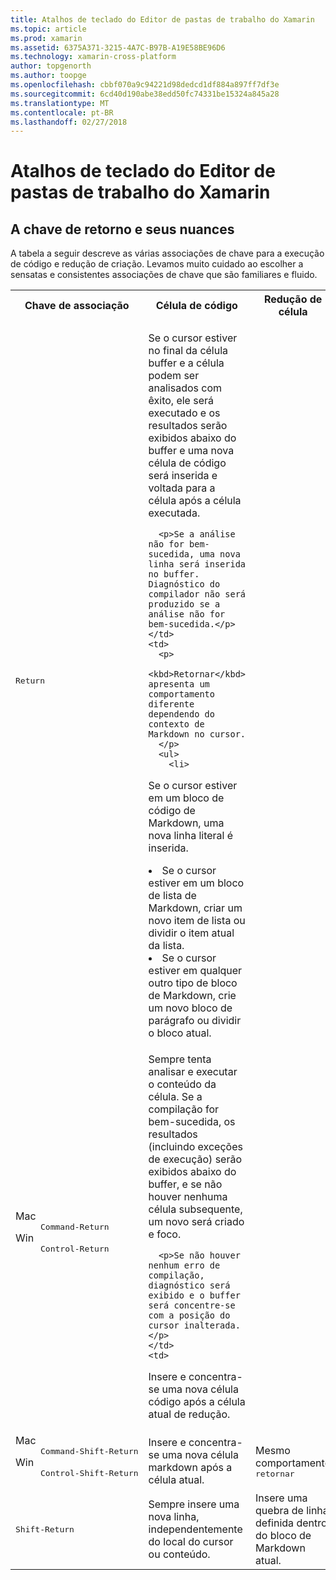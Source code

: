 ```yaml
---
title: Atalhos de teclado do Editor de pastas de trabalho do Xamarin
ms.topic: article
ms.prod: xamarin
ms.assetid: 6375A371-3215-4A7C-B97B-A19E58BE96D6
ms.technology: xamarin-cross-platform
author: topgenorth
ms.author: toopge
ms.openlocfilehash: cbbf070a9c94221d98dedcd1df884a897ff7df3e
ms.sourcegitcommit: 6cd40d190abe38edd50fc74331be15324a845a28
ms.translationtype: MT
ms.contentlocale: pt-BR
ms.lasthandoff: 02/27/2018
---
```

# <a name="xamarin-workbooks-editor-keyboard-shortcuts"></a>Atalhos de teclado do Editor de pastas de trabalho do Xamarin

## <a name="the-return-key-and-its-nuances"></a>A chave de retorno e seus nuances

A tabela a seguir descreve as várias associações de chave para a execução de código e redução de criação. Levamos muito cuidado ao escolher a sensatas e consistentes associações de chave que são familiares e fluido.

<table>
  <tr>
    <th>Chave de associação</th>
    <th>Célula de código</th>
    <th>Redução de célula</th>
  </tr>
  <tr>
    <td><kbd>Return</kbd></td>
    <td>
      <p>Se o cursor estiver no final da célula buffer e a célula podem ser analisados com êxito, ele será executado e os resultados serão exibidos abaixo do buffer e uma nova célula de código será inserida e voltada para a célula após a célula executada.</p>
      
      <p>Se a análise não for bem-sucedida, uma nova linha será inserida no buffer. Diagnóstico do compilador não será produzido se a análise não for bem-sucedida.</p>
    </td>
    <td>
      <p>
        <kbd>Retornar</kbd> apresenta um comportamento diferente dependendo do contexto de Markdown no cursor.
      </p>
      <ul>
        <li>
Se o cursor estiver em um bloco de código de Markdown, uma nova linha literal é inserida.
        </li>
        <li>
Se o cursor estiver em um bloco de lista de Markdown, criar um novo item de lista ou dividir o item atual da lista.
        </li>
        <li>
Se o cursor estiver em qualquer outro tipo de bloco de Markdown, crie um novo bloco de parágrafo ou dividir o bloco atual.
        </li>
    </td>
  </tr>
  <tr>
    <td>
      <dl>
        <dt>Mac</dt>
        <dd><kbd>Command‑Return</kbd></dd>
        <dt>Win</dt>
        <dd><kbd>Control‑Return</kbd></dd>
      </dl>
    </td>
    <td>
      <p>Sempre tenta analisar e executar o conteúdo da célula. Se a compilação for bem-sucedida, os resultados (incluindo exceções de execução) serão exibidos abaixo do buffer, e se não houver nenhuma célula subsequente, um novo será criado e foco.</p>
      
      <p>Se não houver nenhum erro de compilação, diagnóstico será exibido e o buffer será concentre-se com a posição do cursor inalterada.</p>
    </td>
    <td>
Insere e concentra-se uma nova célula código após a célula atual de redução.
    </td>
  </tr>
  <tr>
    <td>
      <dl>
        <dt>Mac</dt>
        <dd><kbd>Command‑Shift‑Return</kbd></dd>
        <dt>Win</dt>
        <dd><kbd>Control‑Shift‑Return</kbd></dd>
      </dl>
    </td>
    <td>
Insere e concentra-se uma nova célula markdown após a célula atual.
    </td>
    <td>
Mesmo comportamento <kbd>retornar</kbd>
    </td>
  </tr>
  <tr>
    <td><kbd>Shift‑Return</kbd></td>
    <td>
Sempre insere uma nova linha, independentemente do local do cursor ou conteúdo.
    </td>
    <td>
Insere uma quebra de linha definida dentro do bloco de Markdown atual.
    </td>
  </tr>
</table>
